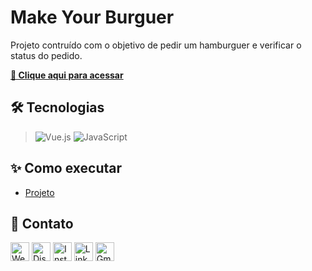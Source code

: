 # **Make Your Burguer**

Projeto contruído com o objetivo de pedir um hamburguer e verificar o status do pedido.

**[🔗 Clique aqui para acessar](https://make-your-burguer-bamarcheti.vercel.app/)**

## **🛠 Tecnologias**
> ![Vue.js](https://img.shields.io/badge/Vue%20js-35495E?style=for-the-badge&logo=vuedotjs&logoColor=4FC08D)
> ![JavaScript](https://img.shields.io/badge/JavaScript-323330?style=for-the-badge&logo=javascript&logoColor=F7DF1E)

## **✨ Como executar**

- [Projeto](./README-install.md)

## **💛 Contato**

[<img src='https://img.shields.io/badge/website-000000?style=for-the-badge&logo=About&logoColor=white' alt='Website' height='30'>](https://my-resume-bamarcheti.vercel.app/) [<img src='https://img.shields.io/badge/Discord-5865F2?style=for-the-badge&logo=discord&logoColor=white' alt='Discord' height='30'>](https://discord.com/channels/@ba_marcheti#3824) [<img src='https://img.shields.io/badge/Instagram-E4405F?style=for-the-badge&logo=instagram&logoColor=white' alt='Instagram' height='30'>](https://www.instagram.com/ba_marcheti) [<img src='https://img.shields.io/badge/LinkedIn-0077B5?style=for-the-badge&logo=linkedin&logoColor=white' alt='Linkedin' height='30'>](https://www.linkedin.com/in/barbara-marcheti-fiorin/) [<img src='https://img.shields.io/badge/Gmail-D14836?style=for-the-badge&logo=gmail&logoColor=white' alt='Gmail' height='30'>](bmarchetifiorin@gmail.com)
